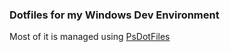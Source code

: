 ### Dotfiles for my Windows Dev Environment

Most of it is managed using [PsDotFiles](https://github.com/ralish/PSDotFiles)
